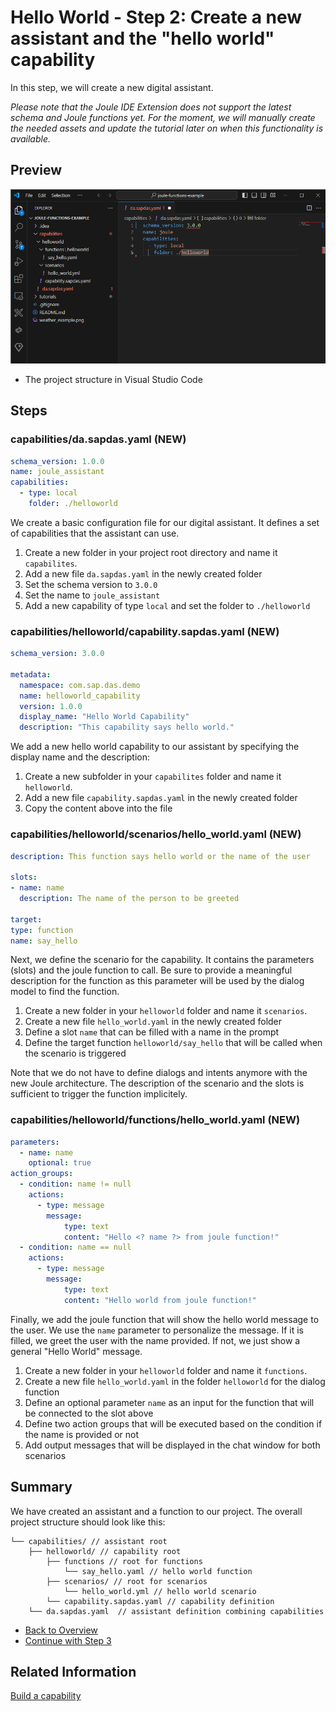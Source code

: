 # Hello World - Step 2: Create a new assistant and the "hello world" capability

In this step, we will create a new digital assistant.

*Please note that the Joule IDE Extension does not support the latest schema and Joule functions yet. 
For the moment, we will manually create the needed assets and update the tutorial later on when this functionality is available.*  

## Preview

![image](assets/preview.png)

* The project structure in Visual Studio Code

## Steps

### capabilities/da.sapdas.yaml (NEW)

```yaml
schema_version: 1.0.0
name: joule_assistant
capabilities:
  - type: local
    folder: ./helloworld
```

We create a basic configuration file for our digital assistant. It defines a set of capabilities that the assistant can use.

1. Create a new folder in your project root directory and name it `capabilites`.
2. Add a new file `da.sapdas.yaml` in the newly created folder
2. Set the schema version to `3.0.0`
3. Set the name to `joule_assistant`
4. Add a new capability of type `local` and set the folder to `./helloworld`

### capabilities/helloworld/capability.sapdas.yaml (NEW)

```yaml
schema_version: 3.0.0

metadata:
  namespace: com.sap.das.demo
  name: helloworld_capability
  version: 1.0.0
  display_name: "Hello World Capability"
  description: "This capability says hello world."
```

We add a new hello world capability to our assistant by specifying the display name and the description:

1. Create a new subfolder in your `capabilites` folder and name it `helloworld`.
2. Add a new file `capability.sapdas.yaml` in the newly created folder
3. Copy the content above into the file

### capabilities/helloworld/scenarios/hello_world.yaml (NEW)

```yaml
description: This function says hello world or the name of the user

slots:
- name: name
  description: The name of the person to be greeted

target:
type: function
name: say_hello
```
Next, we define the scenario for the capability. It contains the parameters (slots) and the joule function to call.
Be sure to provide a meaningful description for the function as this parameter will be used by the dialog model to find the function.

1. Create a new folder in your `helloworld` folder and name it `scenarios`.
2. Create a new file `hello_world.yaml` in the newly created folder
1. Define a slot `name` that can be filled with a name in the prompt
2. Define the target function `helloworld/say_hello` that will be called when the scenario is triggered

Note that we do not have to define dialogs and intents anymore with the new Joule architecture.
The description of the scenario and the slots is sufficient to trigger the function implicitely.

### capabilities/helloworld/functions/hello_world.yaml (NEW)

```yaml
parameters:
  - name: name
    optional: true
action_groups:
  - condition: name != null
    actions:
      - type: message
        message: 
            type: text 
            content: "Hello <? name ?> from joule function!"
  - condition: name == null
    actions:
      - type: message
        message:
            type: text
            content: "Hello world from joule function!"
```

Finally, we add the joule function that will show the hello world message to the user. We use the `name` parameter to personalize the message. If it is filled, we greet the user with the name provided. If not, we just show a general "Hello World" message. 

1. Create a new folder in your `helloworld` folder and name it `functions`.
2. Create a new file `hello_world.yaml` in the folder `helloworld` for the dialog function
3. Define an optional parameter `name` as an input for the function that will be connected to the slot above
4. Define two action groups that will be executed based on the condition if the name is provided or not 
5. Add output messages that will be displayed in the chat window for both scenarios

## Summary

We have created an assistant and a function to our project. The overall project structure should look like this:

```
└── capabilities/ // assistant root
    ├── helloworld/ // capability root
        ├── functions // root for functions
            └── say_hello.yaml // hello world function
        ├── scenarios/ // root for scenarios
            └── hello_world.yml // hello world scenario
        └── capability.sapdas.yaml // capability definition
    └── da.sapdas.yaml  // assistant definition combining capabilities
```

* [Back to Overview](../index.md)
* [Continue with Step 3](../step3/index.md)

## Related Information 

[Build a capability](https://help.sap.com/docs/joule/service-guide/build-capability)